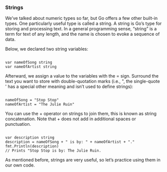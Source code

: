 ### Strings

We’ve talked about numeric types so far, but Go offers a few other built-in types. One particularly useful type is called a string. A string is Go’s type for storing and processing text. In a general programming sense, “string” is a term for text of any length, and the name is chosen to evoke a sequence of data.

Below, we declared two string variables:

<pre><code>
var nameOfSong string
var nameOfArtist string
</code></pre>

Afterward, we assign a value to the variables with the = sign. Surround the text you want to store with double-quotation marks (i.e., ", the single-quote ' has a special other meaning and isn’t used to define strings):

<pre><code>
nameOfSong = "Stop Stop"
nameOfArtist = "The Julie Ruin"
</code></pre>

You can use the + operator on strings to join them, this is known as string concatenation. Note that + does not add in additional spaces or punctuation.

<pre><code>
var description string
description = nameOfSong + " is by: " + nameOfArtist + "."
fmt.Println(description)
// Prints "Stop Stop is by: The Julie Ruin.
</code></pre>

As mentioned before, strings are very useful, so let’s practice using them in our own code.